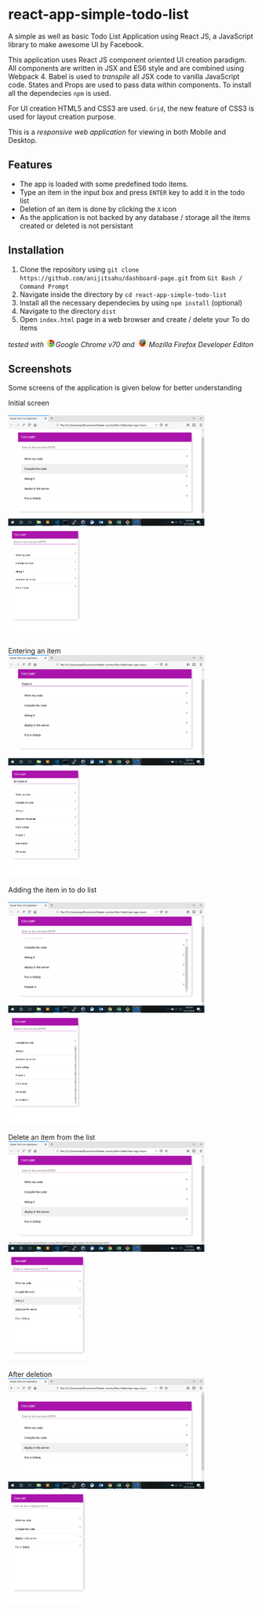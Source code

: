 # react-app-simple-todo-list

A simple as well as basic Todo List Application using React JS, a JavaScript library to make awesome UI by Facebook.

This application uses React JS component oriented UI creation paradigm. All components are written in JSX and ES6 style and are
combined using Webpack 4. Babel is used to *transpile* all JSX code to vanilla JavaScript code. States and Props are used to pass data within components. To install all the dependecies `npm` is used.

For UI creation HTML5 and CSS3 are used. `Grid`, the new feature of CSS3 is used for layout creation purpose.

This is a *responsive web application* for viewing in both Mobile and Desktop.


## Features
- The app is loaded with some predefined todo items.
- Type an item in the input box and press `ENTER` key to add it in the todo list
- Deletion of an item is done by clicking the `X` icon
- As the application is not backed by any database / storage all the items created or deleted is not persistant



## Installation

1. Clone the repository using `git clone https://github.com/anijitsahu/dashboard-page.git` from `Git Bash / Command Prompt`
2. Navigate inside the directory by `cd react-app-simple-todo-list`
3. Install all the necessary dependecies by using `npm install` (optional)
4. Navigate to the directory `dist`
5. Open `index.html` page in a web browser and create / delete your To do items
 
*tested with <img src="screenshots/chrome.png" width="20px" title="Google Chrome">Google Chrome v70 and <img src="screenshots/firefox.png" width="25px" title="Firefox Developer edition">Mozilla Firefox Developer Editon*  

## Screenshots

Some screens of the application is given below for better understanding

<p> Initial screen <br/> <br/>
 <img src="screenshots/desktop 1.png" width="400px" title="initial screen"/>
 <img src="screenshots/mobile 1.png" width="150px" title="initial screen"/> 
</p>
 
 <p> Entering an item <br/>
 <img src="screenshots/desktop 2.png" width="400px" title="entering an item screen"/>
 <img src="screenshots/mobile 2.png" width="150px" title="entering an item screen"/>
 </p>
 
 <p> Adding the item in to do list <br/> <br/>
 <img src="screenshots/desktop 3.png" width="400px" title="adding an item screen"/>
 <img src="screenshots/mobile 3.png" width="150px" title="adding an item screen"/>
 </p>
 
 <p> Delete an item from the list <br/>
 <img src="screenshots/desktop 4.png" width="400px" title="deleting an item screen"/>
 <img src="screenshots/mobile 4.png" width="160px" title="deleting an item screen"/>
 </p>
 
 <p> After deletion <br/>
 <img src="screenshots/desktop 5.png" width="400px" title="after deletion screen"/> 
 <img src="screenshots/mobile 5.png" width="160px" title="after deletion screen"/>
 </p>


